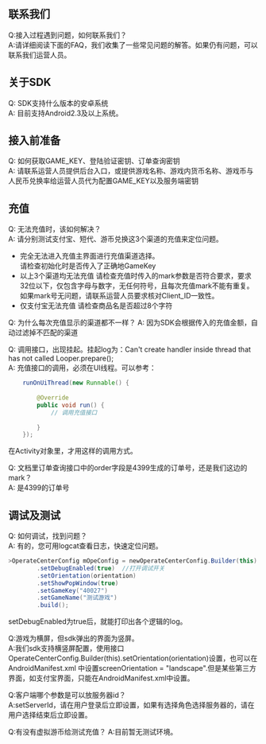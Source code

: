 联系我们
-------------
Q:接入过程遇到问题，如何联系我们？   
A:请详细阅读下面的FAQ，我们收集了一些常见问题的解答。如果仍有问题，可以联系我们运营人员。

关于SDK
------------
Q: SDK支持什么版本的安卓系统   
A: 目前支持Android2.3及以上系统。

接入前准备
------------
Q: 如何获取GAME_KEY、登陆验证密钥、订单查询密钥       
A: 请联系运营人员提供后台入口，或提供游戏名称、游戏内货币名称、游戏币与人民币兑换率给运营人员代为配置GAME_KEY以及服务端密钥

充值
---------------
Q: 无法充值时，该如何解决？    
A: 请分别测试支付宝、短代、游币兑换这3个渠道的充值来定位问题。  
- 完全无法进入充值主界面进行充值渠道选择。  
  请检查初始化时是否传入了正确地GameKey  
- 以上3个渠道均无法充值
  请检查充值时传入的mark参数是否符合要求，要求32位以下，仅包含字母与数字，无任何符号，且每次充值mark不能有重复。  
  如果mark号无问题，请联系运营人员要求核对Client_ID一致性。
- 仅支付宝无法充值
  请检查商品名是否超过8个字符

Q: 为什么每次充值显示的渠道都不一样？
A: 因为SDK会根据传入的充值金额，自动过滤掉不匹配的渠道

Q: 调用接口，出现挂起。挂起log为：Can't create handler inside thread that has not called Looper.prepare();    
A: 充值接口的调用，必须在UI线程。可以参考：
```java
    runOnUiThread(new Runnable() {
			
		@Override
		public void run() {
		    // 调用充值接口
				
		}
    });

```
在Activity对象里，才用这样的调用方式。


Q: 文档里订单查询接口中的order字段是4399生成的订单号，还是我们这边的mark？      
A: 是4399的订单号

调试及测试
-----------------
Q: 如何调试，找到问题？        
A: 有的，您可用logcat查看日志，快速定位问题。   
```java
>OperateCenterConfig mOpeConfig = newOperateCenterConfig.Builder(this)
		.setDebugEnabled(true)  //打开调试开关
		.setOrientation(orientation)
		.setShowPopWindow(true)
		.setGameKey("40027")
		.setGameName("测试游戏")
		.build();
```
setDebugEnabled为true后，就能打印出各个逻辑的log。

Q:游戏为横屏，但sdk弹出的界面为竖屏。   
A:我们sdk支持横竖屏配置，使用接口OperateCenterConfig.Builder(this).setOrientation(orientation)设置，也可以在AndroidManifest.xml 中设置screenOrientation = "landscape".但是某些第三方界面，如支付宝界面，只能在AndroidManifest.xml中设置。

Q:客户端哪个参数是可以放服务器id？    
A:setServerId，请在用户登录后立即设置，如果有选择角色选择服务器的，请在用户选择结束后立即设置。

Q:有没有虚拟游币给测试充值？
A:目前暂无测试环境。




